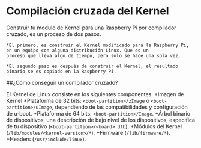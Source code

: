 Compilación cruzada del Kernel
==================================

Construir tu modulo de Kernel para una Raspberry Pi por compilador cruzado, es un proceso de dos pasos. 

	*El primero, es construir el Kernel modificado para la Raspberry Pi, en un equipo con alguna distribución Linux. Que es un 		
	proceso que lleva algo de tiempo, pero solo se hace una sola vez. 

	*El segundo paso es después de construir el Kernel, el resultado binario se es copiado en la Raspberry Pi.

##¿Cómo conseguir un compilador cruzado? 
	
El Kernel de Linux consiste en los siguientes componentes:
	+Imagen de Kernel
		*Plataforma de 32 bits: `<boot-partition>/zImage` o `<boot-partition>/uImage`, dependiendo de las compatibilidades y 			configuración de u-boot.
		*Plataforma de 64 bits: `<boot-partition>/Image`.
	+Árbol binario de dispositivos, una descripción de bajo nivel de los dispositivos, especifica de tu dispositivo (`<boot-partition>/<board>.dtb`).
	+Módulos del Kernel (`/lib/modules/<kernel-version>/*`).
	+Firmware (`/lib/firmware/*`).
	+Headers (`/usr/include/linux`).
 
